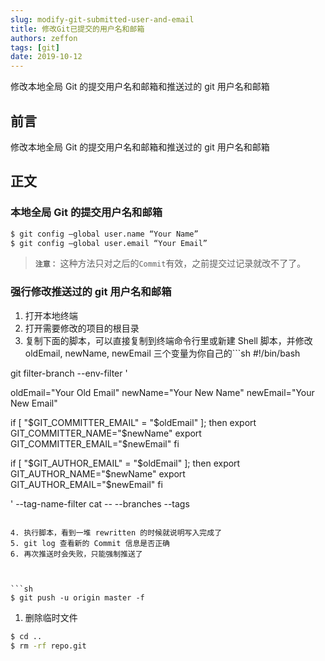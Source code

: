 ```yaml
---
slug: modify-git-submitted-user-and-email
title: 修改Git已提交的用户名和邮箱
authors: zeffon
tags: [git]
date: 2019-10-12
---
```


修改本地全局 Git 的提交用户名和邮箱和推送过的 git 用户名和邮箱

<!--truncate-->

## 前言

修改本地全局 Git 的提交用户名和邮箱和推送过的 git 用户名和邮箱

## 正文

### 本地全局 Git 的提交用户名和邮箱

```sh
$ git config –global user.name “Your Name”
$ git config –global user.email “Your Email”
```

> **`注意：`** 这种方法只对之后的`Commit`有效，之前提交过记录就改不了了。

### 强行修改推送过的 git 用户名和邮箱

1. 打开本地终端
2. 打开需要修改的项目的根目录
3. 复制下面的脚本，可以直接复制到终端命令行里或新建 Shell 脚本，并修改 oldEmail, newName, newEmail 三个变量为你自己的```sh
   #!/bin/bash

git filter-branch --env-filter '

oldEmail="Your Old Email"
newName="Your New Name"
newEmail="Your New Email"

if [ "$GIT_COMMITTER_EMAIL" = "$oldEmail" ]; then
export GIT_COMMITTER_NAME="$newName"
    export GIT_COMMITTER_EMAIL="$newEmail"
fi

if [ "$GIT_AUTHOR_EMAIL" = "$oldEmail" ]; then
export GIT_AUTHOR_NAME="$newName"
    export GIT_AUTHOR_EMAIL="$newEmail"
fi

' --tag-name-filter cat -- --branches --tags

````

4. 执行脚本，看到一堆 rewritten 的时候就说明写入完成了
5. git log 查看新的 Commit 信息是否正确
6. 再次推送时会失败，只能强制推送了



```sh
$ git push -u origin master -f
````

1. 删除临时文件

```sh
$ cd ..
$ rm -rf repo.git
```
